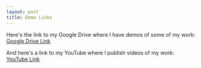 ```yaml
---
layout: post
title: Demo Links
---
```


Here's the link to my Google Drive where I have demos of some of my work:  
[Google Drive Link](https://drive.google.com/drive/u/0/folders/1XM87y44xz8Jg3j4hBmtT19L_3nrJ9e68)

And here's a link to my YouTube where I publish videos of my work:  
[YouTube Link](https://www.youtube.com/channel/UCJw5a0KuJdPMNutZTnygWNQ)

